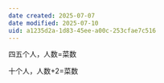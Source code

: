 ```yaml
---
date created: 2025-07-07
date modified: 2025-07-10
uid: a1235d2a-1d83-45ee-a00c-253cfae7c516
---
```


四五个人，人数=菜数

十个人，人数+2=菜数
